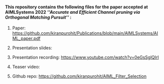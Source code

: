 #### This repository contains the following files for the paper accepted at AIMLSystems 2022 *''Accurate and Efficient Channel pruning via Orthogonal Matching Pursuit''* :

1. Paper: https://github.com/kiranpurohit/Publications/blob/main/AIMLSystems/AIML_paper.pdf

2. Presentation slides: 

3. Presentation recording: https://www.youtube.com/watch?v=0eGsSglQIrI

4. Teaser video: 

5. Github repo: https://github.com/kiranpurohit/AIML_Filter_Selection
